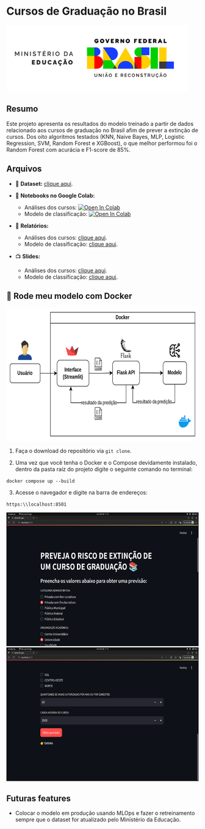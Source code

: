 # Cursos de Graduação no Brasil 

<img src="/docs/images/MECAssinatura.png" alt="Logo MEC" width="475" height="175">


## Resumo

Este projeto apresenta os resultados do modelo treinado a partir de dados relacionado aos cursos de graduação no Brasil afim de prever a extinção de cursos. Dos oito algoritmos testados (KNN, Naive Bayes, MLP, Logistic Regression, SVM, Random Forest e XGBoost), o que melhor performou foi o Random Forest com acurácia e F1-score de 85%.

## Arquivos

 - :game_die: **Dataset:** [clique aqui](https://dadosabertos.mec.gov.br/indicadores-sobre-ensino-superior/item/183-cursos-de-graduacao-do-brasil).

- :orange_book: **Notebooks no Google Colab:**
    - Análises dos cursos: [![Open In Colab](https://colab.research.google.com/assets/colab-badge.svg)](https://colab.research.google.com/drive/1yCHmQk89jnFskhuW80OsPiL4lkmY1uyh?usp=sharing)
    - Modelo de classificação: [![Open In Colab](https://colab.research.google.com/assets/colab-badge.svg)](https://colab.research.google.com/drive/1cjlIiSwz_iGcU3cjy_JEaBgSwOyiqs9g?usp=sharing)

- :page_facing_up: **Relatórios:**
    - Análises dos cursos: [clique aqui](/relatorios/Relatório%20-%20Análises.pdf).
    - Modelo de classificação: [clique aqui](/relatorios/Relatório%20-%20Modelo%20de%20Classificação.pdf).

- :tv: **Slides:**
    - Análises dos cursos: [clique aqui](https://www.canva.com/design/DAGIb1KG7w4/agkKoljdXxc0T6Pu4ltI2Q/edit?utm_content=DAGIb1KG7w4&utm_campaign=designshare&utm_medium=link2&utm_source=sharebutton).
    - Modelo de classificação: [clique aqui](https://www.canva.com/design/DAGNBlGP3sk/9q8C1uXdTLg0E2j_212i7g/edit?utm_content=DAGNBlGP3sk&utm_campaign=designshare&utm_medium=link2&utm_source=sharebutton).

## :whale: Rode meu modelo com Docker 

<img src="/imgs/Fluxograma.png" alt="Fluxograma" width="700" height="350">

1. Faça o download do repositório via `git clone`.

2. Uma vez que você tenha o Docker e o Compose devidamente instalado, dentro da pasta raíz do projeto digite o seguinte comando no terminal:

```shell
docker compose up --build
```
3. Acesse o navegador e digite na barra de endereços:

```
https:\\localhost:8501
```

<img src="/imgs/screenshot1.png" alt="Fluxograma" width="700" height="350">

<img src="/imgs/screenshot2.png" alt="Fluxograma" width="700" height="350">


## Futuras features

- Colocar o modelo em produção usando MLOps e fazer o retreinamento sempre que o dataset for atualizado pelo Ministério da Educação.
